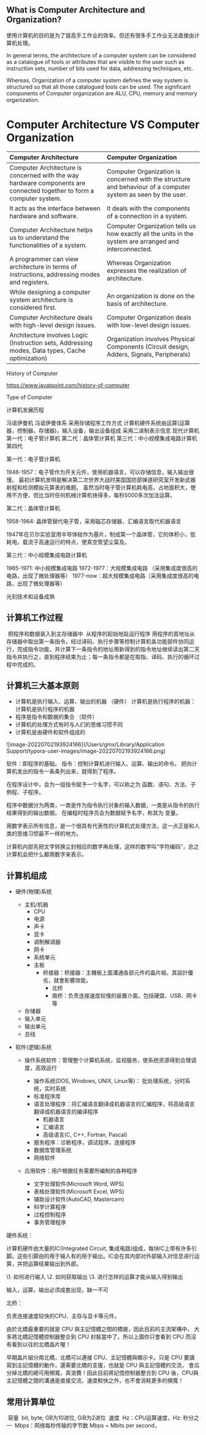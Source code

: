 ## What is Computer Architecture and Organization?

使用计算机的目的是为了提高手工作业的效率。但还有很多手工作业无法直接由计算机处理。

In general terms, the architecture of a computer system can be considered as a catalogue of tools or attributes that are visible to the user such as instruction sets, number of bits used for data, addressing techniques, etc.

Whereas, Organization of a computer system defines the way system is structured so that all those catalogued tools can be used. The significant components of Computer organization are ALU, CPU, memory and memory organization.

# Computer Architecture VS Computer Organization

| Computer Architecture                                        | Computer Organization                                        |
| :----------------------------------------------------------- | :----------------------------------------------------------- |
| Computer Architecture is concerned with the way hardware components are connected together to form a computer system. | Computer Organization is concerned with the structure and behaviour of a computer system as seen by the user. |
| It acts as the interface between hardware and software.      | It deals with the components of a connection in a system.    |
| Computer Architecture helps us to understand the functionalities of a system. | Computer Organization tells us how exactly all the units in the system are arranged and interconnected. |
| A programmer can view architecture in terms of instructions, addressing modes and registers. | Whereas Organization expresses the realization of architecture. |
| While designing a computer system architecture is considered first. | An organization is done on the basis of architecture.        |
| Computer Architecture deals with high-level design issues.   | Computer Organization deals with low-level design issues.    |
| Architecture involves Logic (Instruction sets, Addressing modes, Data types, Cache optimization) | Organization involves Physical Components (Circuit design, Adders, Signals, Peripherals) |







History of Computer

https://www.javatpoint.com/history-of-computer

Type of Computer





计算机发展历程


冯诺伊曼机
	冯诺伊曼体系
		采用存储程序工作方式
		计算机硬件系统由运算(运算器，控制器，存储器)，输入设备，输出设备组成
		采用二进制表示信息
	现代计算机
第一代：电子管计算机
第二代：晶体管计算机
第三代：中小规模集成电路计算机
第四代



第一代：电子管计算机

1946-1957：电子管作为开关元件，使用机器语言，可以存储信息，输入输出很慢。
最初计算机发明是解决第二次世界大战时美国国防部弹道研究室开发新武器射程和检测模拟元算表的难题。
虽然当时电子管计算机耗电高，占地面积大，使用不方便，但比当时任何机械计算机快得多，每秒5000多次加法运算。

第二代：晶体管计算机

1958-1964: 晶体管替代电子管，采用磁芯存储器，汇编语言取代机器语言

1947年在贝尔实验室用半导体硅作为基片，制成第一个晶体管，它的体积小，低耗电，载流子高速运行的特点，使真空管望尘莫及。

第三代：中小规模集成电路计算机

1965-1971: 中小规模集成电路
1972-1977：大规模集成电路 （采用集成度很高的电路，出现了微处理器等）
1977-now：超大规模集成电路（采用集成度很高的电路，出现了微处理器等）

光刻技术和设备成熟

## 计算机工作过程

​	把程序和数据装入到主存储器中
​	从程序的起始地趾运行程序
​	用程序的首地址从存储器中取出第一条指令，经过译码、执行步骤等控制计算机各功能部件协同运行，完成指令功能，并计算下一条指令的地址
​	用新得到的指令地址继续读出第二天指令并执行之，直到程序结束为止；每一条指令都是在取指、译码、执行的循环过程中完成的。





## 计算机三大基本原则

* 计算机是执行输入、运算、输出的机器 （硬件）   计算机是执行程序的机器：计算机是执行程序的机器
* 程序是指令和数据的集合 （软件） 
* 计算机的处理方式有时与人们的思维习惯不同
* 计算机是由硬件和软件组成的

![image-20220702193924166](/Users/gmx/Library/Application Support/typora-user-images/image-20220702193924166.png)



软件：即程序的基础。
指令：控制计算机进行输入、运算、输出的命令。
把向计算机发出的指令一条条列出来，就得到了程序。

在程序设计中，会为一组指令赋予一个名字，可以称之为 函数、语句、方法、子例程、子程序。

程序中数据分为两类，一类是作为指令执行对象的输入数据，一类是从指令的执行结果得到的输出数据。
在编程时程序员会为数据赋予名字，称其为 变量。



用数字表示所有信息，是一个很具有代表性的计算机式处理方法，这一点正是和人类的思维习惯最不一样的地方。

计算机内部先把文字转换尘封相应的数字再处理，这样的数字叫“字符编码”，总之计算机会把什么都用数字来表示。



## 计算机组成

* 硬件(物理)系统

  * 主机/机箱
    * CPU
    * 电源
    * 声卡
    * 显卡
    * 调制解调器
    * 网卡
    * 系统单元
    * 主板
      * 桥接器：桥接器：主機板上面溝通各部元件的晶片組，其設計優劣，就會影響效能。
        * 北桥
        * 南桥：负责连接速度较慢的装置介面，包括硬盘、USB、网卡等
  * 存储器
  * 输入单元
  * 输出单元
  * 总线

* 软件(逻辑)系统

  * 操作系统软件：管理整个计算机系统，监视服务，使系统资源得到合理调度，高效运行

    * 操作系统(DOS, Windows, UNIX, Linux等)： 批处理系统，分时系统，实时系统
    * 标准程序库
    * 语言处理程序：将汇编语言翻译成机器语言的汇编程序，将高级语言翻译成机器语言的编译程序
      * 机器语言
      * 汇编语言
      * 高级语言(C, C++, Fortran, Pascal)
    * 服务程序：诊断程序，调试程序，连接程序
    * 数据库管理系统
    * 网络软件

  * 应用软件：用户根据任务需要所编制的各种程序

    * 文字处理软件(Microsoft Word, WPS)
    * 表格处理软件(Microsoft Excel, WPS)
    * 辅助设计软件(AutoCAD, Mastercam)
    * 科学计算程序
    * 过程控制程序
    * 事务管理程序
      			

    

硬件系统：

计算机硬件由大量的IC(Integrated Circuit, 集成电路)组成，每块IC上带有许多引脚。这些引脚由的用于输入有的用于输出。IC会在其内部对外部输入对信息进行运算，并把运算结果输出到外部。

\1. 如何进行输入
\2. 如何获取输出
\3. 进行怎样的运算才能从输入得到输出

输入，运算，输出必须成套出现，缺一不可



北桥：

负责连接速度较快的CPU、主存与显卡等元件。

由於北橋最重要的就是 CPU 與主記憶體之間的橋接，因此目前的主流架構中， 大多將北橋記憶體控制器整合到 CPU 封裝當中了。所以上圖你只會看到 CPU 而沒有看到以往的北橋晶片喔！

早期晶片組分南北橋，北橋可以連接 CPU、主記憶體與顯示卡。只是 CPU 要讀寫到主記憶體的動作，還需要北橋的支援，也就是 CPU 與主記憶體的交流， 會瓜分掉北橋的總可用頻寬，真浪費！因此目前將記憶控制器整合到 CPU 後，CPU與主記憶體之間的溝通是直接交流，速度較快之外，也不會消耗更多的頻寬！

## 常用计算单位

​	容量
​		bit, byte; GB为10进位, GiB为2进位
​	速度
​		Hz：CPU运算速度，Hz: 秒分之一
​		Mbps：网络每秒传输的字节数 Mbps = Mbits per second，